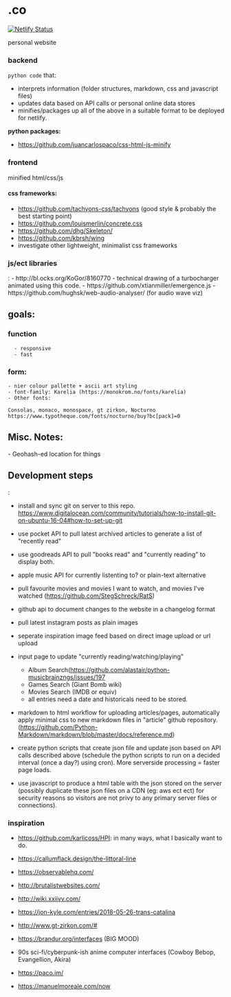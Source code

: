 # .co
[![Netlify Status](https://api.netlify.com/api/v1/badges/8f32b96f-9015-45e7-a795-acbcf3791553/deploy-status)](https://app.netlify.com/sites/unruffled-bose-1c2551/deploys)

personal website
<link rel="stylesheet" href="https://cdn.jsdelivr.net/npm/@exampledev/new.css@1.1.2/new.min.css">

<h3>backend</h3>

`python code` that:

 - interprets information (folder structures, markdown, css and javascript files)
 - updates data based on API calls or personal online data stores
 - minifies/packages up all of the above in a suitable format to be deployed for netlify.
 
 
<b>python packages:</b>
- https://github.com/juancarlospaco/css-html-js-minify


<h3>frontend</h3>

minified html/css/js

<h4>css frameworks:</h4>

 - https://github.com/tachyons-css/tachyons (good style & probably the best starting point)
 - https://github.com/louismerlin/concrete.css
 - https://github.com/dhg/Skeleton/
 - https://github.com/kbrsh/wing
 - investigate other lightweight, minimalist css frameworks


<h3>js/ect libraries</h3>:
- http://bl.ocks.org/KoGor/8160770 - technical drawing of a turbocharger animated using this code.
- https://github.com/xtianmiller/emergence.js
- https://github.com/hughsk/web-audio-analyser/ (for audio wave viz)

<h2>goals:</h2>
  
  <h3>function</h3>
  
      - responsive
      - fast

  <h3>form:</h3>

    - nier colour pallette + ascii art styling
    - font-family: Karelia (https://monokrom.no/fonts/karelia)
    - Other fonts:
    
    Consolas, monaco, monospace, gt zirkon, Nocturno
    https://www.typotheque.com/fonts/nocturno/buy?bc[pack]=0

<h2>Misc. Notes:</h2>
 - Geohash-ed location for things

<h2>Development steps</h2>:
  
  - install and sync git on server to this repo. https://www.digitalocean.com/community/tutorials/how-to-install-git-on-ubuntu-16-04#how-to-set-up-git
  
  - use pocket API to pull latest archived articles to generate a list of "recently read"
  
  - use goodreads API to pull "books read" and "currently reading" to display both.
  
  - apple music API for currently listenting to? or plain-text alternative
  
  - pull favourite movies and movies I want to watch, and movies I've watched (https://github.com/StegSchreck/RatS)
  
  - github api to document changes to the website in a changelog format
  
  - pull latest instagram posts as plain images

  - seperate inspiration image feed based on direct image upload or url upload
  
  - input page to update "currently reading/watching/playing" 
      - Album Search(https://github.com/alastair/python-musicbrainzngs/issues/197
      - Games Search (Giant Bomb wiki)
      - Movies Search (IMDB or equiv)
      - all entries need a date and historicals need to be stored.
  
  - markdown to html workflow for uploading articles/pages, automatically apply minimal css to new markdown files in "article" github repository. (https://github.com/Python-Markdown/markdown/blob/master/docs/reference.md)
  
  - create python scripts that create json file and update json based on API calls described above (schedule the python scripts to run on a decided interval (once a day?) using cron). More serverside processing = faster page loads.
  
  - use javascript to produce a html table with the json stored on the server (possibly duplicate these json files on a CDN (eg: aws ect ect) for security reasons so visitors are not privy to any primary server files or connections).


<h3>inspiration</h3>

- https://github.com/karlicoss/HPI: in many ways, what I basically want to do.

- https://callumflack.design/the-littoral-line

- https://observablehq.com/

- http://brutalistwebsites.com/

- http://wiki.xxiivv.com/

- https://jon-kyle.com/entries/2018-05-26-trans-catalina

- http://www.gt-zirkon.com/#

- https://brandur.org/interfaces (BIG MOOD)

- 90s sci-fi/cyberpunk-ish anime computer interfaces (Cowboy Bebop, Evangellion, Akira)

- https://paco.im/

- https://manuelmoreale.com/now


